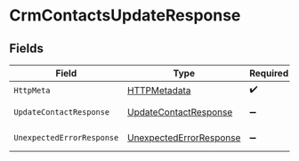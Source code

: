 # CrmContactsUpdateResponse


## Fields

| Field                                                                         | Type                                                                          | Required                                                                      | Description                                                                   |
| ----------------------------------------------------------------------------- | ----------------------------------------------------------------------------- | ----------------------------------------------------------------------------- | ----------------------------------------------------------------------------- |
| `HttpMeta`                                                                    | [HTTPMetadata](../../Models/Components/HTTPMetadata.md)                       | :heavy_check_mark:                                                            | N/A                                                                           |
| `UpdateContactResponse`                                                       | [UpdateContactResponse](../../Models/Components/UpdateContactResponse.md)     | :heavy_minus_sign:                                                            | Contact updated                                                               |
| `UnexpectedErrorResponse`                                                     | [UnexpectedErrorResponse](../../Models/Components/UnexpectedErrorResponse.md) | :heavy_minus_sign:                                                            | Unexpected error                                                              |